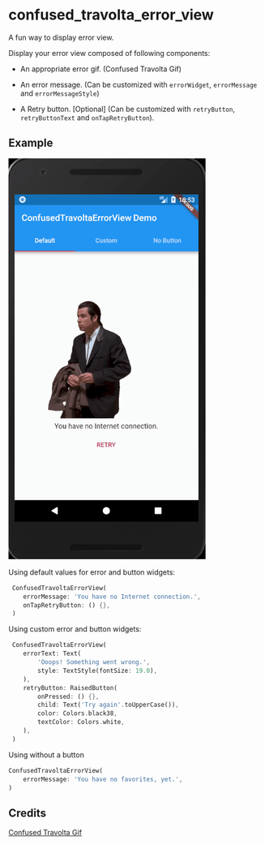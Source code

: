 # confused_travolta_error_view

A fun way to display error view.

Display your error view composed of following components:

* An appropriate error gif. (Confused Travolta Gif)

* An error message. (Can be customized with `errorWidget`, `errorMessage`
and `errorMessageStyle`)

* A Retry button. [Optional] (Can be customized with `retryButton`,
`retryButtonText` and `onTapRetryButton`).
## Example

![](assets/gifs/confused_travolta.gif)

Using default values for error and button widgets:

```dart
 ConfusedTravoltaErrorView(
    errorMessage: 'You have no Internet connection.',
    onTapRetryButton: () {},
 )
```


Using custom error and button widgets:

```dart
 ConfusedTravoltaErrorView(
    errorText: Text(
        'Ooops! Something went wrong.',
        style: TextStyle(fontSize: 19.0),
    ),
    retryButton: RaisedButton(
        onPressed: () {},
        child: Text('Try again'.toUpperCase()),
        color: Colors.black38,
        textColor: Colors.white,
    ),
 )
```

Using without a button

```dart
ConfusedTravoltaErrorView(
    errorMessage: 'You have no favorites, yet.',
)
```

## Credits

[Confused Travolta Gif](https://media.giphy.com/media/jWexOOlYe241y/giphy.gif)